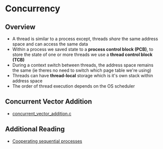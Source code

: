 # Concurrency

## Overview

- A thread is similar to a process except, threads *share* the same address space and can access the same data
- Within a process we saved state to a **process control block (PCB)**, to store the state of one or more threads we use a **thread control block (TCB)**
- During a context switch between threads, the address space remains the same (ie theres no need to switch which page table we're using)
- Threads can have **thread-local** storage which is it's own stack within address space
- The order of thread execution depends on the OS scheduler

## Concurrent Vector Addition

- [concurrent_vector_addition.c](./concurrent_vector_addition.c)

## Additional Reading

- [Cooperating sequential processes](https://www.cs.utexas.edu/~EWD/transcriptions/EWD01xx/EWD123.html)


